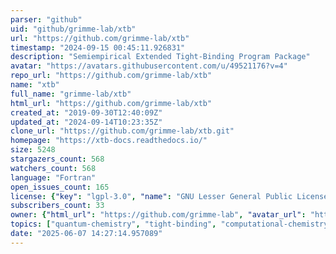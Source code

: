 ```yaml
---
parser: "github"
uid: "github/grimme-lab/xtb"
url: "https://github.com/grimme-lab/xtb"
timestamp: "2024-09-15 00:45:11.926831"
description: "Semiempirical Extended Tight-Binding Program Package"
avatar: "https://avatars.githubusercontent.com/u/49521176?v=4"
repo_url: "https://github.com/grimme-lab/xtb"
name: "xtb"
full_name: "grimme-lab/xtb"
html_url: "https://github.com/grimme-lab/xtb"
created_at: "2019-09-30T12:40:09Z"
updated_at: "2024-09-14T10:23:35Z"
clone_url: "https://github.com/grimme-lab/xtb.git"
homepage: "https://xtb-docs.readthedocs.io/"
size: 5248
stargazers_count: 568
watchers_count: 568
language: "Fortran"
open_issues_count: 165
license: {"key": "lgpl-3.0", "name": "GNU Lesser General Public License v3.0", "spdx_id": "LGPL-3.0", "url": "https://api.github.com/licenses/lgpl-3.0", "node_id": "MDc6TGljZW5zZTEy"}
subscribers_count: 33
owner: {"html_url": "https://github.com/grimme-lab", "avatar_url": "https://avatars.githubusercontent.com/u/49521176?v=4", "login": "grimme-lab", "type": "Organization"}
topics: ["quantum-chemistry", "tight-binding", "computational-chemistry", "atomistic-simulations", "force-field"]
date: "2025-06-07 14:27:14.957089"
---
```

